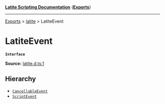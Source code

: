 [**Latite Scripting Documentation**](../../README.md) ([**Exports**](../../exports.md))

---

[Exports](../../exports.md) > [latite](../index.md) > LatiteEvent

# LatiteEvent

**`Interface`**

**Source:** [latite.d.ts:1](https://github.com/LatiteScripting/latitescripting.github.io/blob/35c45ec/definitions/latite.d.ts#L1)

## Hierarchy

- [`CancellableEvent`](interface.CancellableEvent.md)
- [`ScriptEvent`](interface.ScriptEvent.md)
